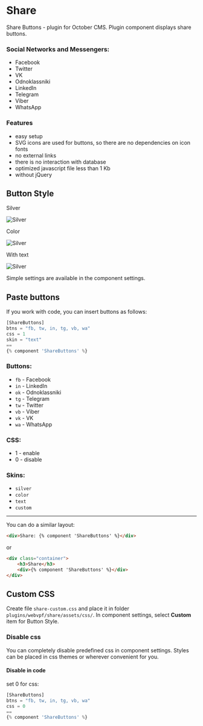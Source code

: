 # Share

Share Buttons - plugin for October CMS. Plugin component displays share buttons.

### Social Networks and Messengers:

- Facebook
- Twitter
- VK
- Odnoklassniki
- LinkedIn
- Telegram
- Viber
- WhatsApp

### Features

- easy setup
- SVG icons are used for buttons, so there are no dependencies on icon fonts
- no external links
- there is no interaction with database
- optimized javascript file less than 1 Kb
- without jQuery

## Button Style

Silver

![Silver](https://user-images.githubusercontent.com/61043464/75198717-f57cc980-5769-11ea-97c6-539071d1cb4e.jpg)

Color

![Silver](https://user-images.githubusercontent.com/61043464/75198720-f7468d00-5769-11ea-9627-4d81da355d3b.jpg)

With text

![Silver](https://user-images.githubusercontent.com/61043464/75198725-fa417d80-5769-11ea-801f-beb789e474c5.jpg)


Simple settings are available in the component settings.

## Paste buttons

If you work with code, you can insert buttons as follows:

```php
[ShareButtons]
btns = "fb, tw, in, tg, vb, wa"
css = 1
skin = "text"
==
{% component 'ShareButtons' %}
```

### Buttons:

- `fb` - Facebook
- `in` - LinkedIn
- `ok` - Odnoklassniki
- `tg` - Telegram
- `tw` - Twitter
- `vb` - Viber
- `vk` - VK
- `wa` - WhatsApp

### CSS:

- 1 - enable
- 0 - disable

### Skins:

- `silver`
- `color`
- `text`
- `custom`

---

You can do a similar layout:

```html
<div>Share: {% component 'ShareButtons' %}</div>
```

or

```html
<div class="container">
    <h3>Share</h3>
    <div>{% component 'ShareButtons' %}</div>
</div>
```

## Custom CSS

Create file `share-custom.css` and place it in folder `plugins/webvpf/share/assets/css/`. In component settings, select **Custom** item for Button Style.

### Disable css

You can completely disable predefined css in component settings. Styles can be placed in css themes or wherever convenient for you.

#### Disable in code

set 0 for css:

```php
[ShareButtons]
btns = "fb, tw, in, tg, vb, wa"
css = 0
==
{% component 'ShareButtons' %}
```
